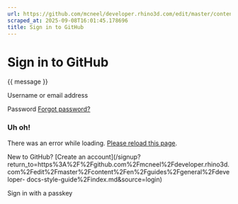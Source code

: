 ```yaml
---
url: https://github.com/mcneel/developer.rhino3d.com/edit/master/content/en/guides/general/developer-docs-style-guide/index.md
scraped_at: 2025-09-08T16:01:45.178696
title: Sign in to GitHub
---
```


# Sign in to GitHub

{{ message }}

Username or email address

Password  [Forgot password?](/password_reset)

###  Uh oh!

There was an error while loading. [Please reload this page]().

New to GitHub? [Create an
account](/signup?return_to=https%3A%2F%2Fgithub.com%2Fmcneel%2Fdeveloper.rhino3d.com%2Fedit%2Fmaster%2Fcontent%2Fen%2Fguides%2Fgeneral%2Fdeveloper-
docs-style-guide%2Findex.md&source=login)

Sign in with a passkey

